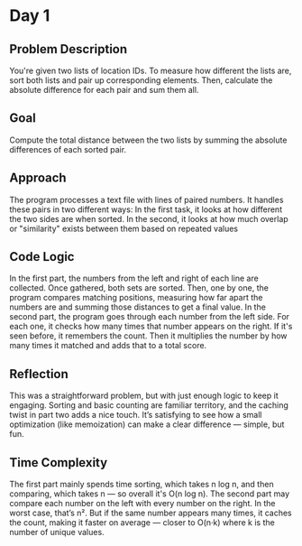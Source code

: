 # Day 1

## Problem Description
You're given two lists of location IDs. To measure how different the lists are, sort both lists and pair up corresponding elements. Then, calculate the absolute difference for each pair and sum them all.

## Goal
Compute the total distance between the two lists by summing the absolute differences of each sorted pair.
 
## Approach
The program processes a text file with lines of paired numbers. It handles these pairs in two different ways:
In the first task, it looks at how different the two sides are when sorted.
In the second, it looks at how much overlap or "similarity" exists between them based on repeated values

## Code Logic
In the first part, the numbers from the left and right of each line are collected. Once gathered, both sets are sorted. Then, one by one, the program compares matching positions, measuring how far apart the numbers are and summing those distances to get a final value.
In the second part, the program goes through each number from the left side. For each one, it checks how many times that number appears on the right. If it's seen before, it remembers the count. Then it multiplies the number by how many times it matched and adds that to a total score.

## Reflection
This was a straightforward problem, but with just enough logic to keep it engaging. Sorting and basic counting are familiar territory, and the caching twist in part two adds a nice touch. It’s satisfying to see how a small optimization (like memoization) can make a clear difference — simple, but fun.

## Time Complexity
The first part mainly spends time sorting, which takes n log n, and then comparing, which takes n — so overall it's O(n log n).
The second part may compare each number on the left with every number on the right. In the worst case, that’s n². But if the same number appears many times, it caches the count, making it faster on average — closer to O(n·k) where k is the number of unique values.